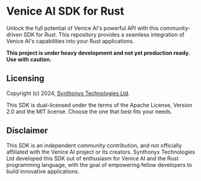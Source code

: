 # Venice AI SDK for Rust

Unlock the full potential of Venice AI's powerful API with this community-driven SDK for Rust. This repository provides a seamless integration of Venice AI's capabilities into your Rust applications.

**This project is under heavy development and not yet production ready. Use with caution.**

## Licensing

Copyright (c) 2024, [Synthonyx Technologies Ltd](https://synthonyx.com).

This SDK is dual-licensed under the terms of the Apache License, Version 2.0 and the MIT license. Choose the one that best fits your needs.

## Disclaimer

This SDK is an independent community contribution, and not officially affiliated with the Venice AI project or its creators. Synthonyx Technologies Ltd developed this SDK out of enthusiasm for Venice AI and the Rust programming language, with the goal of empowering fellow developers to build innovative applications.
